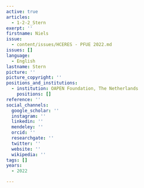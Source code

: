 ```yaml
---
active: true
articles:
  - 1-2-2_Stern
exerpt: ''
firstname: Niels
issue:
  - content/issues/HCERES - PFUE 2022.md
issues: []
language:
  - English
lastname: Stern
picture: ''
picture_copyright: ''
positions_and_institutions:
  - institution: OAPEN Foundation, The Netherlands
    positions: []
reference: ''
social_channels:
  google_scholar: ''
  instagram: ''
  linkedin: ''
  mendeley: ''
  orcid: ''
  researchgate: ''
  twitter: ''
  website: ''
  wikipedia: ''
tags: []
years:
  - 2022

---
```

